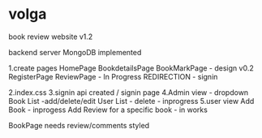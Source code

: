 # volga
book review website v1.2

backend server MongoDB implemented


1.create pages 
    HomePage
    BookdetailsPage
    BookMarkPage - design v0.2
    RegisterPage
    ReviewPage - In Progress
    REDIRECTION - signin

2.index.css 
3.signin api created / signin page 
4.Admin view - dropdown
    Book List -add/delete/edit
    User List - delete - inprogress
5.user view
    Add Book - inprogess
    Add Review for a specific book - in works


BookPage needs review/comments styled
